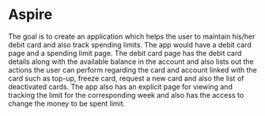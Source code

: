 # Aspire
The goal is to create an application which helps the user to maintain his/her debit card and also track spending limits. The app would have a debit card page and a spending limit page. The debit card page has the debit card details along with the available balance in the account and also lists out the actions the user can perform regarding the card and account linked with the card such as top-up, freeze card, request a new card and also the list of deactivated cards. The app also has an explicit page for viewing and tracking the limit for the corresponding week and also has the access to change the money to be spent limit.
